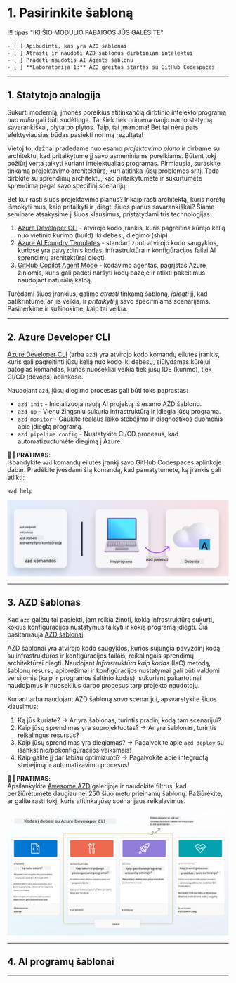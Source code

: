 <!--
CO_OP_TRANSLATOR_METADATA:
{
  "original_hash": "06d6207eff634aefcaa41739490a5324",
  "translation_date": "2025-09-25T02:01:28+00:00",
  "source_file": "workshop/docs/instructions/1-Select-AI-Template.md",
  "language_code": "lt"
}
-->
# 1. Pasirinkite šabloną

!!! tipas "IKI ŠIO MODULIO PABAIGOS JŪS GALĖSITE"

    - [ ] Apibūdinti, kas yra AZD šablonai
    - [ ] Atrasti ir naudoti AZD šablonus dirbtiniam intelektui
    - [ ] Pradėti naudotis AI Agents šablonu
    - [ ] **Laboratorija 1:** AZD greitas startas su GitHub Codespaces

---

## 1. Statytojo analogija

Sukurti modernią, įmonės poreikius atitinkančią dirbtinio intelekto programą _nuo nulio_ gali būti sudėtinga. Tai šiek tiek primena naujo namo statymą savarankiškai, plyta po plytos. Taip, tai įmanoma! Bet tai nėra pats efektyviausias būdas pasiekti norimą rezultatą!

Vietoj to, dažnai pradedame nuo esamo _projektavimo plano_ ir dirbame su architektu, kad pritaikytume jį savo asmeniniams poreikiams. Būtent tokį požiūrį verta taikyti kuriant intelektualias programas. Pirmiausia, suraskite tinkamą projektavimo architektūrą, kuri atitinka jūsų problemos sritį. Tada dirbkite su sprendimų architektu, kad pritaikytumėte ir sukurtumėte sprendimą pagal savo specifinį scenarijų.

Bet kur rasti šiuos projektavimo planus? Ir kaip rasti architektą, kuris norėtų išmokyti mus, kaip pritaikyti ir įdiegti šiuos planus savarankiškai? Šiame seminare atsakysime į šiuos klausimus, pristatydami tris technologijas:

1. [Azure Developer CLI](https://aka.ms/azd) - atvirojo kodo įrankis, kuris pagreitina kūrėjo kelią nuo vietinio kūrimo (build) iki debesų diegimo (ship).
1. [Azure AI Foundry Templates](https://ai.azure.com/templates) - standartizuoti atvirojo kodo saugyklos, kuriose yra pavyzdinis kodas, infrastruktūra ir konfigūracijos failai AI sprendimų architektūrai diegti.
1. [GitHub Copilot Agent Mode](https://code.visualstudio.com/docs/copilot/chat/chat-agent-mode) - kodavimo agentas, pagrįstas Azure žiniomis, kuris gali padėti naršyti kodų bazėje ir atlikti pakeitimus naudojant natūralią kalbą.

Turėdami šiuos įrankius, galime _atrasti_ tinkamą šabloną, _įdiegti_ jį, kad patikrintume, ar jis veikia, ir _pritaikyti_ jį savo specifiniams scenarijams. Pasinerkime ir sužinokime, kaip tai veikia.

---

## 2. Azure Developer CLI

[Azure Developer CLI](https://learn.microsoft.com/en-us/azure/developer/azure-developer-cli/) (arba `azd`) yra atvirojo kodo komandų eilutės įrankis, kuris gali pagreitinti jūsų kelią nuo kodo iki debesų, siūlydamas kūrėjui patogias komandas, kurios nuosekliai veikia tiek jūsų IDE (kūrimo), tiek CI/CD (devops) aplinkose.

Naudojant `azd`, jūsų diegimo procesas gali būti toks paprastas:

- `azd init` - Inicializuoja naują AI projektą iš esamo AZD šablono.
- `azd up` - Vienu žingsniu sukuria infrastruktūrą ir įdiegia jūsų programą.
- `azd monitor` - Gaukite realaus laiko stebėjimo ir diagnostikos duomenis apie įdiegtą programą.
- `azd pipeline config` - Nustatykite CI/CD procesus, kad automatizuotumėte diegimą į Azure.

**🎯 | PRATIMAS**: <br/> Išbandykite `azd` komandų eilutės įrankį savo GitHub Codespaces aplinkoje dabar. Pradėkite įvesdami šią komandą, kad pamatytumėte, ką įrankis gali atlikti:

```bash title="" linenums="0"
azd help
```

![Flow](../../../../../translated_images/azd-flow.19ea67c2f81eaa661db02745e9bba115874d18ce52480f2854ae6e2011d4b526.lt.png)

---

## 3. AZD šablonas

Kad `azd` galėtų tai pasiekti, jam reikia žinoti, kokią infrastruktūrą sukurti, kokius konfigūracijos nustatymus taikyti ir kokią programą įdiegti. Čia pasitarnauja [AZD šablonai](https://learn.microsoft.com/en-us/azure/developer/azure-developer-cli/azd-templates?tabs=csharp).

AZD šablonai yra atvirojo kodo saugyklos, kurios sujungia pavyzdinį kodą su infrastruktūros ir konfigūracijos failais, reikalingais sprendimų architektūrai diegti. Naudojant _Infrastruktūra kaip kodas_ (IaC) metodą, šablonų resursų apibrėžimai ir konfigūracijos nustatymai gali būti valdomi versijomis (kaip ir programos šaltinio kodas), sukuriant pakartotinai naudojamus ir nuoseklius darbo procesus tarp projekto naudotojų.

Kuriant arba naudojant AZD šabloną _savo_ scenarijui, apsvarstykite šiuos klausimus:

1. Ką jūs kuriate? → Ar yra šablonas, turintis pradinį kodą tam scenarijui?
1. Kaip jūsų sprendimas yra suprojektuotas? → Ar yra šablonas, turintis reikalingus resursus?
1. Kaip jūsų sprendimas yra diegiamas? → Pagalvokite apie `azd deploy` su išankstinio/pokonfigūracijos veiksmais!
1. Kaip galite jį dar labiau optimizuoti? → Pagalvokite apie integruotą stebėjimą ir automatizavimo procesus!

**🎯 | PRATIMAS**: <br/> 
Apsilankykite [Awesome AZD](https://azure.github.io/awesome-azd/) galerijoje ir naudokite filtrus, kad peržiūrėtumėte daugiau nei 250 šiuo metu prieinamų šablonų. Pažiūrėkite, ar galite rasti tokį, kuris atitinka _jūsų_ scenarijaus reikalavimus.

![Code](../../../../../translated_images/azd-code-to-cloud.2d9503d69d3400da091317081968b6cad59c951339fea82ebe0b5ec646a3362d.lt.png)

---

## 4. AI programų šablonai

---

